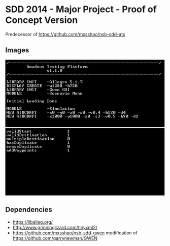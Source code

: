 # SDD 2014 - Major Project - Proof of Concept Version

Predecessor of <https://github.com/mxsshao/nsb-sdd-atx>

## Images
<img src="_screenshots/2.png" />
<img src="_screenshots/1.png" />

## Dependencies

+ <https://liballeg.org/>
+ <http://www.grinninglizard.com/tinyxml2/>
+ <https://github.com/mxsshao/nsb-sdd-gwen> modification of <https://github.com/garrynewman/GWEN>
